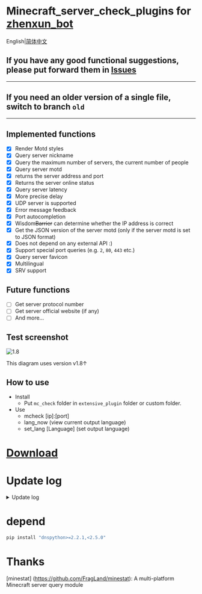 # Minecraft_server_check_plugins for [zhenxun_bot](https://github.com/hibikier/zhenxun_bot)

English|[简体中文](README.md)

## If you have any good functional suggestions, please put forward them in [Issues](https://github.com/molanp/zhenxun_chafu_Minecraft/issues)
***
## If you need an older version of a single file, switch to branch `old`
***
## Implemented functions

- [x] Render Motd styles
- [x] Query server nickname
- [x] Query the maximum number of servers, the current number of people
- [x] Query server motd
- [x] returns the server address and port
- [x] Returns the server online status
- [x] Query server latency
- [x] More precise delay
- [x] UDP server is supported
- [x] Error message feedback
- [x] Port autocompletion
- [x] Wisdom~~Barrier~~ can determine whether the IP address is correct
- [x] Get the JSON version of the server motd (only if the server motd is set to JSON format)
- [x] Does not depend on any external API :)
- [x] Support special port queries (e.g. `2`, `80`, `443` etc.)
- [x] Query server favicon
- [x] Multilingual
- [x] SRV support 

## Future functions

- [ ] Get server protocol number
- [ ] Get server official website (if any)
- [ ] And more...

## Test screenshot

![1.8](https://github.com/user-attachments/assets/01e58773-636e-4e36-9d33-02cbfec3fb4e)

This diagram uses version v1.8↑

## How to use
- Install
  - Put `mc_check` folder in `extensive_plugin` folder or custom folder.
- Use
  - mcheck [ip]:[port]
  - lang_now (view current output language)
  - set_lang [Language] (set output language)

# [Download](https://github.com/molanp/zhenxun_chafu_Minecraft/releases)

# Update log
<details>
<summary>Update log</summary>

## 2024/08/14
### v1.8

Fully adapted to dev Zhenxun Bot, migrate the plugin configuration to `PluginMetadata`

Format the code to increase readability

## 2024/08/12

Adapt to the dev version of Zhenxun Bot.

## 2023/11/01
### v1.5
fix SRV resolver

## 2023/02/22
### v1.3
[add support for the Query / GamSpot4 / UT3 protocol](https://github.com/FragLand/minestat/pull/166)
  
## 2023/02/05
### v1.2
SRV support

## 2023/01/14
### v1.1
The socket return value is fault-tolerant
Multilingual file configuration

## 2023/01/12
Sending favicon is supported.

## 2023/01/08
### v1.0
Remove external dependencies and use local dependencies
No longer rely on external API.

## 2023/01/05
### v0.9
Change the command trigger rule, and prompt for input when there are no parameters.

## 2022/12/26
### v0.8
Change the bedrock version to use the Chinese API source

## 2022/11/14
### v0.7
Unified input format.

Optimize code logic.

Specification variable name.

The api call is restricted.

The timeout judgment is cancelled, but the response time may become longer.

If you frequently report errors, you may encounter network fluctuations (the bedrock version of the api site is unstable).Please try restarting the bot.

If there is no port (and no `:`) after `IP` is entered, the default port [25565/19132] will be used automatically.
## 2022/11/13
### v0.6-plus
README file rewriting.

Sending error messages is supported.

Support query UDP protocol server.
### v0.6[beta]
Query UDP protocol server is supported, but the command conflicts.[Repaired]
## 2022/11/12
### v0.5
README file rewriting.

Sort out the code.

More accurate server latency.
## 2022/11/09
### v0.4-fix[The first version in releases]
Rename file
### v0.4
Fix the error caused when favicon does not exist.
### v0.3
Sending favicon is supported.

More sensitive trigger mode.
## 2022/10/31
### vfix-0.2
Update usage.
## 2022/10/25
### v0.1[tag new,first version]
Support JAVA server query.

Support query server delay.
</details>

# depend
```powershell
pip install "dnspython>=2.2.1,<2.5.0"
```

# Thanks
[minestat] (https://github.com/FragLand/minestat): A multi-platform Minecraft server query module
